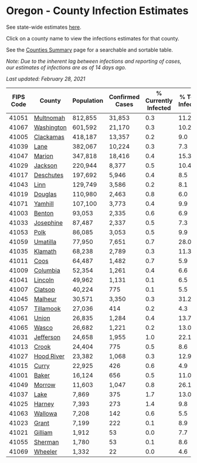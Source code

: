 # Oregon - County Infection Estimates

See state-wide estimates [here](/infections/us-or).

Click on a county name to view the infections estimates for that county.

See the [Counties Summary](/infections/summary-counties) page for a searchable and sortable table.

*Note: Due to the inherent lag between infections and reporting of cases, our estimates of infections are as of 14 days ago.*

*Last updated: February 28, 2021*

|   FIPS Code |                   County |   Population |   Confirmed Cases |   % Currently Infected |   % Total Infected |
|-------------|--------------------------|--------------|-------------------|------------------------|--------------------|
|       41051 |   [Multnomah](multnomah) |      812,855 |            31,853 |                    0.3 |               11.2 |
|       41067 | [Washington](washington) |      601,592 |            21,170 |                    0.3 |               10.2 |
|       41005 |   [Clackamas](clackamas) |      418,187 |            13,357 |                    0.2 |                9.0 |
|       41039 |             [Lane](lane) |      382,067 |            10,224 |                    0.3 |                7.3 |
|       41047 |         [Marion](marion) |      347,818 |            18,416 |                    0.4 |               15.3 |
|       41029 |       [Jackson](jackson) |      220,944 |             8,377 |                    0.5 |               10.4 |
|       41017 |   [Deschutes](deschutes) |      197,692 |             5,946 |                    0.4 |                8.5 |
|       41043 |             [Linn](linn) |      129,749 |             3,586 |                    0.2 |                8.1 |
|       41019 |       [Douglas](douglas) |      110,980 |             2,463 |                    0.8 |                6.0 |
|       41071 |       [Yamhill](yamhill) |      107,100 |             3,773 |                    0.4 |                9.9 |
|       41003 |         [Benton](benton) |       93,053 |             2,335 |                    0.6 |                6.9 |
|       41033 |   [Josephine](josephine) |       87,487 |             2,337 |                    0.5 |                7.3 |
|       41053 |             [Polk](polk) |       86,085 |             3,053 |                    0.5 |                9.9 |
|       41059 |     [Umatilla](umatilla) |       77,950 |             7,651 |                    0.7 |               28.0 |
|       41035 |       [Klamath](klamath) |       68,238 |             2,789 |                    0.3 |               11.3 |
|       41011 |             [Coos](coos) |       64,487 |             1,482 |                    0.7 |                5.9 |
|       41009 |     [Columbia](columbia) |       52,354 |             1,261 |                    0.4 |                6.6 |
|       41041 |       [Lincoln](lincoln) |       49,962 |             1,131 |                    0.1 |                6.5 |
|       41007 |       [Clatsop](clatsop) |       40,224 |               775 |                    0.1 |                5.5 |
|       41045 |       [Malheur](malheur) |       30,571 |             3,350 |                    0.3 |               31.2 |
|       41057 |   [Tillamook](tillamook) |       27,036 |               414 |                    0.2 |                4.3 |
|       41061 |           [Union](union) |       26,835 |             1,284 |                    0.4 |               13.7 |
|       41065 |           [Wasco](wasco) |       26,682 |             1,221 |                    0.2 |               13.0 |
|       41031 |   [Jefferson](jefferson) |       24,658 |             1,955 |                    1.0 |               22.1 |
|       41013 |           [Crook](crook) |       24,404 |               775 |                    0.5 |                8.6 |
|       41027 | [Hood River](hood-river) |       23,382 |             1,068 |                    0.3 |               12.9 |
|       41015 |           [Curry](curry) |       22,925 |               426 |                    0.6 |                4.9 |
|       41001 |           [Baker](baker) |       16,124 |               656 |                    0.5 |               11.0 |
|       41049 |         [Morrow](morrow) |       11,603 |             1,047 |                    0.8 |               26.1 |
|       41037 |             [Lake](lake) |        7,869 |               375 |                    1.7 |               13.0 |
|       41025 |         [Harney](harney) |        7,393 |               273 |                    1.4 |                9.8 |
|       41063 |       [Wallowa](wallowa) |        7,208 |               142 |                    0.6 |                5.5 |
|       41023 |           [Grant](grant) |        7,199 |               222 |                    0.1 |                8.9 |
|       41021 |       [Gilliam](gilliam) |        1,912 |                53 |                    0.0 |                7.7 |
|       41055 |       [Sherman](sherman) |        1,780 |                53 |                    0.1 |                8.6 |
|       41069 |       [Wheeler](wheeler) |        1,332 |                22 |                    0.0 |                4.6 |
